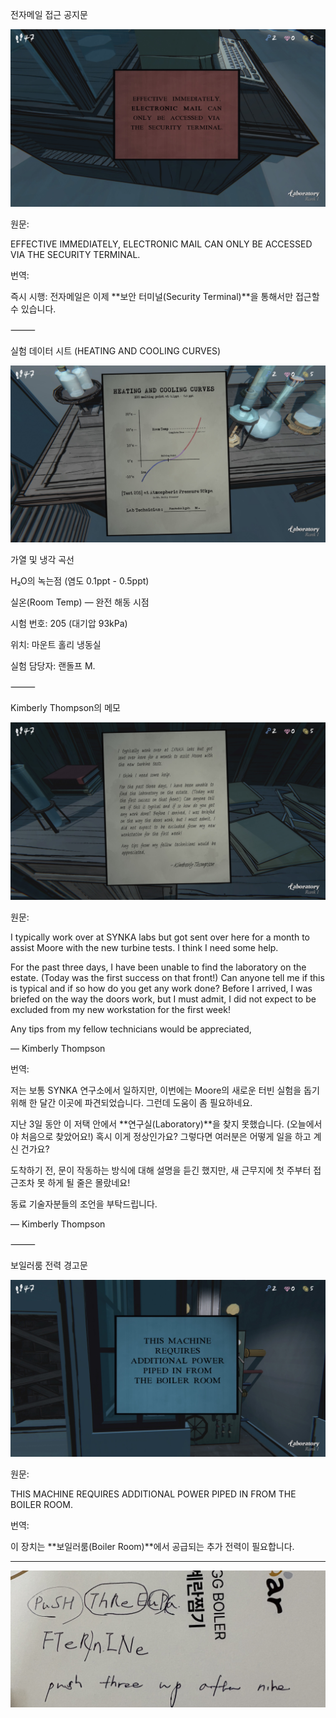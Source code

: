 
전자메일 접근 공지문

![IMG_1803.JPG](images/laboratory/IMG_1803.JPG)

원문:

EFFECTIVE IMMEDIATELY,
ELECTRONIC MAIL CAN ONLY BE ACCESSED VIA THE SECURITY TERMINAL.

번역:

즉시 시행:
전자메일은 이제 **보안 터미널(Security Terminal)**을 통해서만 접근할 수 있습니다.

⸻

실험 데이터 시트 (HEATING AND COOLING CURVES)

![IMG_1800.JPG](images/laboratory/IMG_1800.JPG)

가열 및 냉각 곡선

H₂O의 녹는점 (염도 0.1ppt - 0.5ppt)

실온(Room Temp) — 완전 해동 시점

시험 번호: 205 (대기압 93kPa)

위치: 마운트 홀리 냉동실

실험 담당자: 랜돌프 M.

⸻

Kimberly Thompson의 메모

![IMG_1799.JPG](images/laboratory/IMG_1799.JPG)

원문:

I typically work over at SYNKA labs
but got sent over here for a month to assist Moore with the new turbine tests.
I think I need some help.

For the past three days, I have been unable to find the laboratory on the estate. 
(Today was the first success on that front!)
Can anyone tell me if this is typical and if so how do you get any work done?
Before I arrived, I was briefed on the way the doors work, 
but I must admit, I did not expect to be excluded from my new workstation for the first week!

Any tips from my fellow technicians would be appreciated,

— Kimberly Thompson

번역:

저는 보통 SYNKA 연구소에서 일하지만,
이번에는 Moore의 새로운 터빈 실험을 돕기 위해 한 달간 이곳에 파견되었습니다.
그런데 도움이 좀 필요하네요.

지난 3일 동안 이 저택 안에서 **연구실(Laboratory)**을 찾지 못했습니다. (오늘에서야 처음으로 찾았어요!)
혹시 이게 정상인가요? 그렇다면 여러분은 어떻게 일을 하고 계신 건가요?

도착하기 전, 문이 작동하는 방식에 대해 설명을 듣긴 했지만, 새 근무지에 첫 주부터 접근조차 못 하게 될 줄은 몰랐네요!

동료 기술자분들의 조언을 부탁드립니다.

— Kimberly Thompson

⸻

보일러룸 전력 경고문

![IMG_1804.JPG](images/laboratory/IMG_1804.JPG)

원문:

THIS MACHINE REQUIRES ADDITIONAL POWER PIPED IN FROM THE BOILER ROOM.

번역:

이 장치는 **보일러룸(Boiler Room)**에서 공급되는 추가 전력이 필요합니다.

---

![IMG_1798.jpeg](images/laboratory/IMG_1798.jpeg)